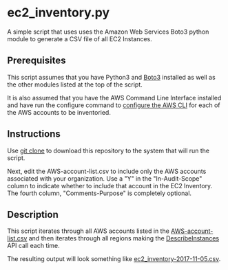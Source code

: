 # ec2_inventory.py
A simple script that uses uses the Amazon Web Services Boto3 python module to
generate a CSV file of all EC2 Instances.

## Prerequisites
This script assumes that you have Python3 and [Boto3](https://boto3.readthedocs.io/en/latest/)
installed as well as the other modules listed at the top of the script.

It is also assumed that you have the AWS Command Line Interface installed and have
run the configure command to [configure the AWS CLI](http://docs.aws.amazon.com/cli/latest/userguide/cli-chap-getting-started.html)
for each of the AWS accounts to be inventoried.

## Instructions
Use [git clone](https://git-scm.com/docs/git-clone) to download this repository to
the system that will run the script.

Next, edit the AWS-account-list.csv to include only the AWS accounts associated
with your organization.  Use a "Y" in the "In-Audit-Scope" column to indicate whether
to include that account in the EC2 Inventory.  The fourth column, "Comments-Purpose"
is completely optional.  

## Description
This script iterates through all AWS accounts listed in the
[AWS-account-list.csv](../master/AWS-account-list.csv) and then iterates through all regions making the
[DescribeInstances](http://docs.aws.amazon.com/AWSEC2/latest/APIReference/API_DescribeInstances.html)
API call each time.

The resulting output will look something like [ec2_inventory-2017-11-05.csv](../master/ec2_inventory-2017-11-05.csv).
